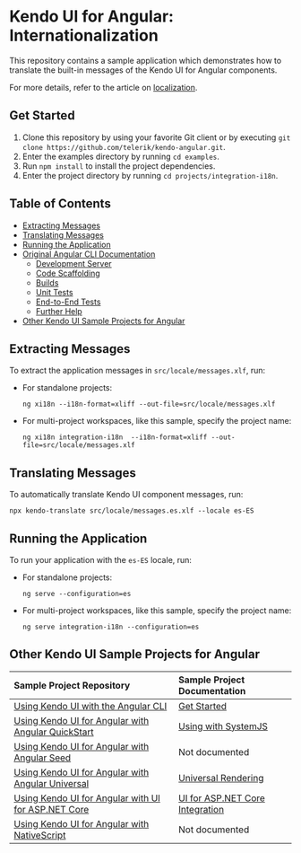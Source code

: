 # Kendo UI for Angular: Internationalization

This repository contains a sample application which demonstrates how to translate the built-in messages of the Kendo UI for Angular components.

For more details, refer to the article on [localization](http://www.telerik.com/kendo-angular-ui/components/localization/).

## Get Started

1. Clone this repository by using your favorite Git client or by executing `git clone https://github.com/telerik/kendo-angular.git`.
1. Enter the examples directory by running `cd examples`.
1. Run `npm install` to install the project dependencies.
1. Enter the project directory by running `cd projects/integration-i18n`.

## Table of Contents

* [Extracting Messages](#extracting-messages)
* [Translating Messages](#translating-messages)
* [Running the Application](#running-the-application)
* [Original Angular CLI Documentation](#original-angular-cli-documentation)
    * [Development Server](#development-server)
    * [Code Scaffolding](#code-scaffolding)
    * [Builds](#builds)
    * [Unit Tests](#unit-tests)
    * [End-to-End Tests](#end-to-end-tests)
    * [Further Help](#further-help)
* [Other Kendo UI Sample Projects for Angular](#other-kendo-ui-sample-projects-for-angular)

## Extracting Messages

To extract the application messages in `src/locale/messages.xlf`, run:

* For standalone projects:

  `ng xi18n --i18n-format=xliff --out-file=src/locale/messages.xlf`

* For multi-project workspaces, like this sample, specify the project name:

  `ng xi18n integration-i18n  --i18n-format=xliff --out-file=src/locale/messages.xlf`

## Translating Messages

To automatically translate Kendo UI component messages, run:

`npx kendo-translate src/locale/messages.es.xlf --locale es-ES`

## Running the Application

To run your application with the `es-ES` locale, run:

* For standalone projects:

  `ng serve --configuration=es`

* For multi-project workspaces, like this sample, specify the project name:

  `ng serve integration-i18n --configuration=es`

## Other Kendo UI Sample Projects for Angular

|Sample Project Repository                                        |Sample Project Documentation |
|:---                                                             |:---                         |
|[Using Kendo UI with the Angular CLI](https://github.com/telerik/kendo-angular-quickstart-cli) |[Get Started](http://www.telerik.com/kendo-angular-ui/getting-started/)|
|[Using Kendo UI for Angular with Angular QuickStart](https://github.com/telerik/kendo-angular-quickstart) |[Using with SystemJS](http://www.telerik.com/kendo-angular-ui/components/installation/system-js/)|
|[Using Kendo UI for Angular with Angular Seed](https://github.com/telerik/kendo-angular-quickstart-seed)  |Not documented        |
|[Using Kendo UI for Angular with Angular Universal](https://github.com/telerik/kendo-angular-universal-demo) |[Universal Rendering](http://www.telerik.com/kendo-angular-ui/components/framework/universal/)|
|[Using Kendo UI for Angular with UI for ASP.NET Core](https://github.com/telerik/kendo-angular-demo-aspnetcore-data/tree/master) |[UI for ASP.NET Core Integration](http://www.telerik.com/kendo-angular-ui/components/dataquery/mvc-integration/)|
|[Using Kendo UI for Angular with NativeScript](https://github.com/telerik/ng2-dashboard)                     |Not documented   |
